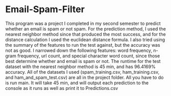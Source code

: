 # Email-Spam-Filter
This program was a project I completed in my second semester to predict whether an email is spam or not spam.
For the prediction method, I used the nearest neighbor method since that produced the most success, and for the distance calculation I used the euclidean distance formula. I also tried using the summary of the features to run the test against, but the accuracy was not as good. I narrowed down the following features: word frequency, n-gram frequency, url count, and special character word count, since those best determine whether and email is spam or not. The runtime for the test dataset with the nearest neighbor method is 45 min, and has 96.4169% accuracy. All of the datasets I used (spam_training.csv, ham_training.csv, and ham_and_spam_test.csv) are all in the project folder. All you have to do is run main. It will take 45 min, and will output each prediction to the console as it runs as well as print it to Predictions.csv
